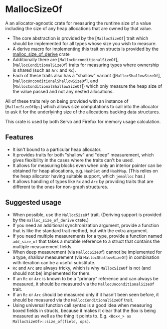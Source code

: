 # MallocSizeOf

A an allocator-agnostic crate for measuring the runtime size of a value
including the size of any heap allocations that are owned by that value.

- The core abstraction is provided by the [`MallocSizeOf`] trait which should be implemented for all
  types whose size you wish to measure.
- A derive macro for implementing this trait on structs is provided by the [malloc_size_of_derive](https://docs.rs/malloc_size_of_derive) crate
- Additionally there are [`MallocUnconditionalSizeOf`], [`MallocConditionalSizeOf`] traits for measuring
  types where ownership is shared (such as `Arc` and `Rc`).
- Each of these traits also has a "shallow" variant ([`MallocShallowSizeOf`], [`MallocUnconditionalShallowSizeOf`], and  [`MallocConditionalShallowSizeOf`]) which only measure the heap size of the value passed
  and not any nested allocations.

All of these traits rely on being provided with an instance of [`MallocSizeOfOps`] which allows size computations
to call into the allocator to ask it for the underlyinhg size of the allocations backing data structures.

This crate is used by both Servo and Firefox for memory usage calculation.

## Features

- It isn't bound to a particular heap allocator.
- It provides traits for both "shallow" and "deep" measurement, which gives
  flexibility in the cases where the traits can't be used.
- It allows for measuring blocks even when only an interior pointer can be
  obtained for heap allocations, e.g. `HashSet` and `HashMap`. (This relies
  on the heap allocator having suitable support, which `jemalloc` has.)
- It allows handling of types like `Rc` and `Arc` by providing traits that
  are different to the ones for non-graph structures.

## Suggested usage

- When possible, use the `MallocSizeOf` trait. (Deriving support is
  provided by the `malloc_size_of_derive` crate.)
- If you need an additional synchronization argument, provide a function
  that is like the standard trait method, but with the extra argument.
- If you need multiple measurements for a type, provide a function named
  `add_size_of` that takes a mutable reference to a struct that contains
  the multiple measurement fields.
- When deep measurement (via `MallocSizeOf`) cannot be implemented for a
  type, shallow measurement (via `MallocShallowSizeOf`) in combination with
  iteration can be a useful substitute.
- `Rc` and `Arc` are always tricky, which is why `MallocSizeOf` is not (and
  should not be) implemented for them.
- If an `Rc` or `Arc` is known to be a "primary" reference and can always
  be measured, it should be measured via the `MallocUnconditionalSizeOf`
  trait.
- If an `Rc` or `Arc` should be measured only if it hasn't been seen
  before, it should be measured via the `MallocConditionalSizeOf` trait.
- Using universal function call syntax is a good idea when measuring boxed
  fields in structs, because it makes it clear that the Box is being
  measured as well as the thing it points to. E.g.
  `<Box<_> as MallocSizeOf>::size_of(field, ops)`.